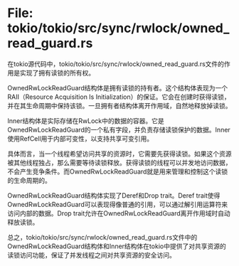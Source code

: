 # File: tokio/tokio/src/sync/rwlock/owned_read_guard.rs

在tokio源代码中，tokio/tokio/src/sync/rwlock/owned_read_guard.rs文件的作用是实现了拥有读锁的所有权。

OwnedRwLockReadGuard<T>结构体是拥有读锁的持有者。这个结构体表现为一个RAII（Resource Acquisition Is Initialization）的保证。它会在创建时获得读锁，并在其生命周期中保持该锁。一旦拥有者结构体离开作用域，自然地释放掉读锁。

Inner<T>结构体是实际存储在RwLock中的数据的容器。它是OwnedRwLockReadGuard<T>的一个私有字段，并负责存储读锁保护的数据。Inner<T>使用RefCell<T>用于内部可变性，以支持共享可变引用。

具体而言，当一个线程希望访问共享的资源时，它需要先获得读锁。如果这个资源被其他线程独占，那么需要等待读锁释放。获得读锁的线程可以并发地访问数据，不会产生竞争条件。而OwnedRwLockReadGuard<T>就是用来管理和控制这个读锁的生命周期的。

OwnedRwLockReadGuard<T>结构体实现了Deref和Drop trait。Deref trait使得OwnedRwLockReadGuard<T>可以表现得像普通的引用，可以通过解引用运算符来访问内部的数据。Drop trait允许在OwnedRwLockReadGuard<T>离开作用域时自动释放读锁。

总之，tokio/tokio/src/sync/rwlock/owned_read_guard.rs文件中的OwnedRwLockReadGuard<T>结构体和Inner<T>结构体在tokio中提供了对共享资源的读锁访问功能，保证了并发线程之间对共享资源的安全访问。

